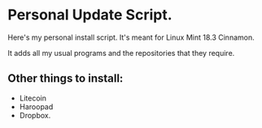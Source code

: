 # Personal Update Script.

Here's my personal install script. It's meant for Linux Mint 18.3 Cinnamon.

It adds all my usual programs and the repositories that they require.

## Other things to install: 
* Litecoin
* Haroopad
* Dropbox.
